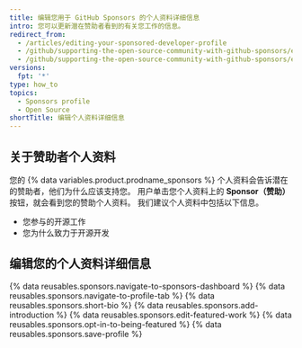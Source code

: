 ```yaml
---
title: 编辑您用于 GitHub Sponsors 的个人资料详细信息
intro: 您可以更新潜在赞助者看到的有关您工作的信息。
redirect_from:
  - /articles/editing-your-sponsored-developer-profile
  - /github/supporting-the-open-source-community-with-github-sponsors/editing-your-sponsored-developer-profile
  - /github/supporting-the-open-source-community-with-github-sponsors/editing-your-profile-details-for-github-sponsors
versions:
  fpt: '*'
type: how_to
topics:
  - Sponsors profile
  - Open Source
shortTitle: 编辑个人资料详细信息
---
```


## 关于赞助者个人资料

您的 {% data variables.product.prodname_sponsors %} 个人资料会告诉潜在的赞助者，他们为什么应该支持您。 用户单击您个人资料上的 **Sponsor（赞助）** 按钮，就会看到您的赞助个人资料。 我们建议个人资料中包括以下信息。

- 您参与的开源工作
- 您为什么致力于开源开发

## 编辑您的个人资料详细信息

{% data reusables.sponsors.navigate-to-sponsors-dashboard %}
{% data reusables.sponsors.navigate-to-profile-tab %}
{% data reusables.sponsors.short-bio %}
{% data reusables.sponsors.add-introduction %}
{% data reusables.sponsors.edit-featured-work %}
{% data reusables.sponsors.opt-in-to-being-featured %}
{% data reusables.sponsors.save-profile %}
